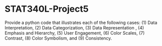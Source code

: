 # STAT340L-Project5
Provide a python code that illustrates each of the following cases: (1) Data Interpretation, (2) Data
Categorization, (3) Data Representation , (4) Emphasis and Hierarchy, (5) User Engagement, (6) Color
Scales, (7) Contrast, (8) Color Symbolism, and (9) Consistency.
